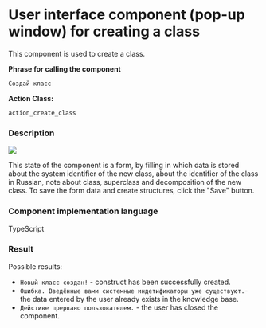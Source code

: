 # User interface component (pop-up window) for creating a class

This component is used to create a class.

**Phrase for calling the component**

`Создай класс`

**Action Class:**

`action_create_class`

### Description

<img src="../images/createClass.png"></img>

This state of the component is a form, by filling in which data is stored about the system identifier of the new class, about the identifier of the class in Russian, note about class, superclass and decomposition of the new class. To save the form data and create structures, click the "Save" button.

### Component implementation language

TypeScript

### Result

Possible results:

* `Новый класс создан!` - construct has been successfully created.
* `Ошибка. Введённые вами системные индетификаторы уже существуют.`- the data entered by the user already exists in the knowledge base.
* `Дейстиве прервано пользователем.` - the user has closed the component.
